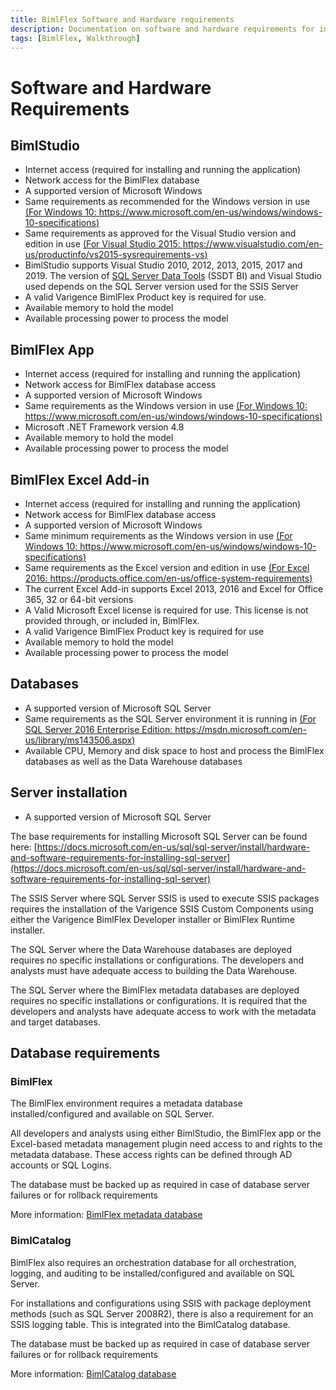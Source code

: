 ```yaml
---
title: BimlFlex Software and Hardware requirements
description: Documentation on software and hardware requirements for installing BimlStudio, BimlFlex, BimlFlex Excel Add-In, and related databases
tags: [BimlFlex, Walkthrough]
---
```

# Software and Hardware Requirements

## BimlStudio

* Internet access (required for installing and running the application)
* Network access for the BimlFlex database
* A supported version of Microsoft Windows
* Same requirements as recommended for the Windows version in use [(For Windows 10: https://www.microsoft.com/en-us/windows/windows-10-specifications)](https://www.microsoft.com/en-au/windows/windows-10-specifications)
* Same requirements as approved for the Visual Studio version and edition in use [(For Visual Studio 2015: https://www.visualstudio.com/en-us/productinfo/vs2015-sysrequirements-vs)](https://www.visualstudio.com/en-us/productinfo/vs2015-sysrequirements-vs)
* BimlStudio supports Visual Studio 2010, 2012, 2013, 2015, 2017 and 2019. The version of [SQL Server Data Tools](https://docs.microsoft.com/en-us/sql/ssdt/download-sql-server-data-tools-ssdt) (SSDT BI) and Visual Studio used depends on the SQL Server version used for the SSIS Server
* A valid Varigence BimlFlex Product key is required for use.
* Available memory to hold the model
* Available processing power to process the model

## BimlFlex App

* Internet access (required for installing and running the application)
* Network access for BimlFlex database access
* A supported version of Microsoft Windows
* Same requirements as the Windows version in use [(For Windows 10: https://www.microsoft.com/en-us/windows/windows-10-specifications)](https://www.microsoft.com/en-us/windows/windows-10-specifications)
* Microsoft .NET Framework version 4.8
* Available memory to hold the model
* Available processing power to process the model

## BimlFlex Excel Add-in

* Internet access (required for installing and running the application)
* Network access for BimlFlex database access
* A supported version of Microsoft Windows
* Same minimum requirements as the Windows version in use [(For Windows 10: https://www.microsoft.com/en-us/windows/windows-10-specifications)](https://www.microsoft.com/en-us/windows/windows-10-specifications)
* Same requirements as  the Excel version and edition in use [(For Excel 2016: https://products.office.com/en-us/office-system-requirements)](https://products.office.com/en-us/office-system-requirements)
* The current Excel Add-in supports Excel 2013, 2016 and Excel for Office 365, 32 or 64-bit versions
* A Valid Microsoft Excel license is required for use. This license is not provided through, or included in, BimlFlex.
* A valid Varigence BimlFlex Product key is required for use
* Available memory to hold the model
* Available processing power to process the model

## Databases

* A supported version of Microsoft SQL Server
* Same requirements as the SQL Server environment it is running in [(For SQL Server 2016 Enterprise Edition: https://msdn.microsoft.com/en-us/library/ms143506.aspx)](https://msdn.microsoft.com/en-us/library/ms143506.aspx)
* Available CPU, Memory and disk space to host and process the BimlFlex databases as well as the Data Warehouse databases

## Server installation

* A supported version of Microsoft SQL Server

The base requirements for installing Microsoft SQL Server can be found here: [https://docs.microsoft.com/en-us/sql/sql-server/install/hardware-and-software-requirements-for-installing-sql-server](https://docs.microsoft.com/en-us/sql/sql-server/install/hardware-and-software-requirements-for-installing-sql-server)

The SSIS Server where SQL Server SSIS is used to execute SSIS packages requires the installation of the Varigence SSIS Custom Components using either the Varigence BimlFlex Developer installer or BimlFlex Runtime installer.

The SQL Server where the Data Warehouse databases are deployed requires no specific installations or configurations. The developers and analysts must have adequate access to building the Data Warehouse.

The SQL Server where the BimlFlex metadata databases are deployed requires no specific installations or configurations. It is required that the developers and analysts have adequate access to work with the metadata and target databases.

## Database requirements

### BimlFlex

The BimlFlex environment requires a metadata database installed/configured and available on SQL Server.

All developers and analysts using either BimlStudio, the BimlFlex app or the Excel-based metadata management plugin need access to and rights to the metadata database. These access rights can be defined through AD accounts or SQL Logins.

The database must be backed up as required in case of database server failures or for rollback requirements

More information: [BimlFlex metadata database](bimlflex-setup-metadata-database-installation)

### BimlCatalog

BimlFlex also requires an orchestration database for all orchestration, logging, and auditing to be installed/configured and available on SQL Server.

For installations and configurations using SSIS with package deployment methods (such as SQL Server 2008R2), there is also a requirement for an SSIS logging table. This is integrated into the BimlCatalog database.

The database must be backed up as required in case of database server failures or for rollback requirements

More information: [BimlCatalog database](bimlflex-setup-bimlcatalog-database-installation)

